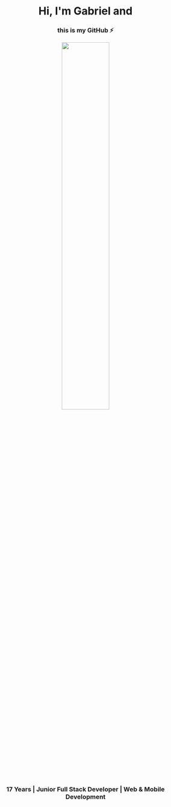 <div align="center">
<h1 align="center">
  Hi, I'm <strong> Gabriel </strong> and
</h1>
<h3 align="center">
 this is my GitHub ⚡
</h3>
</div>

<div align="center">
<img width=50% src="https://media2.giphy.com/media/v1.Y2lkPTc5MGI3NjExbDY4bWw4NHdiNTl1dmFhZ2NwNjZhY3JzMmI4OWlzbDAxbThnM2JqZCZlcD12MV9pbnRlcm5hbF9naWZfYnlfaWQmY3Q9Zw/mj4ruS6mHkdKEdmwc1/giphy.gif"/>
<h3>
  17 Years | Junior Full Stack Developer | Web & Mobile Development
</h3>
</div>

<!--
  https://media2.giphy.com/media/v1.Y2lkPTc5MGI3NjExbDY4bWw4NHdiNTl1dmFhZ2NwNjZhY3JzMmI4OWlzbDAxbThnM2JqZCZlcD12MV9pbnRlcm5hbF9naWZfYnlfaWQmY3Q9Zw/mj4ruS6mHkdKEdmwc1/giphy.gif
  https://media1.giphy.com/media/XcX3Ae8GSDWN1ciqqi/giphy.gif?cid=ecf05e47leyvhinguv2fjy683luep1bym45dkjjmxjbdrzzr&ep=v1_gifs_related&rid=giphy.gif&ct=g
  https://i.giphy.com/media/fTn01fiFdTd5pL60ln/giphy.webp
  https://media0.giphy.com/media/v1.Y2lkPTc5MGI3NjExbmswZDFrMWhjbWszcXB1cHkxazFxdnVkbXVsMXYwNTRtbXY4b3Y1bSZlcD12MV9pbnRlcm5hbF9naWZfYnlfaWQmY3Q9Zw/KGd6ns7MR1gPCRT52z/giphy.gif
  https://i.giphy.com/media/WmkEhAIyWfpm1vdVcg/giphy.webp
  https://media4.giphy.com/media/v1.Y2lkPTc5MGI3NjExOHRxNGcxZnQzcTI2cmZ0MG5wcW1mdXNienhreHo3NTgzNm84eDBuNCZlcD12MV9pbnRlcm5hbF9naWZfYnlfaWQmY3Q9Zw/4OV1bLOIWwIXRxpXlN/giphy.gif
-->



